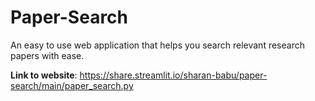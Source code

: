 # Paper-Search
An easy to use web application that helps you search relevant research papers with ease.

<b>Link to website</b>: https://share.streamlit.io/sharan-babu/paper-search/main/paper_search.py
